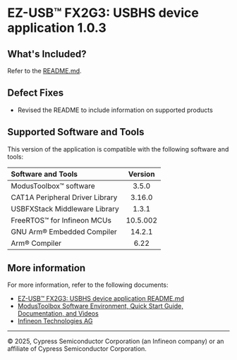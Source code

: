 # EZ-USB&trade; FX2G3: USBHS device application 1.0.3

## What's Included?

Refer to the [README.md](./README.md).

## Defect Fixes

* Revised the README to include information on supported products

## Supported Software and Tools

This version of the application is compatible with the following software and tools:

| Software and Tools                                       | Version |
| :---                                                     | :----:  |
| ModusToolbox&trade; software                             | 3.5.0   |
| CAT1A Peripheral Driver Library                          | 3.16.0  |
| USBFXStack Middleware Library                            | 1.3.1   |
| FreeRTOS&trade; for Infineon MCUs                        | 10.5.002|
| GNU Arm&reg; Embedded Compiler                           | 14.2.1  |
| Arm&reg; Compiler                                        | 6.22    |

## More information

For more information, refer to the following documents:

* [EZ-USB&trade; FX2G3: USBHS device application README.md](./README.md)
* [ModusToolbox Software Environment, Quick Start Guide, Documentation, and Videos](https://www.infineon.com/cms/en/design-support/tools/sdk/modustoolbox-software)
* [Infineon Technologies AG](https://www.infineon.com)

---
© 2025, Cypress Semiconductor Corporation (an Infineon company) or an affiliate of Cypress Semiconductor Corporation.
